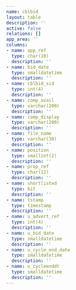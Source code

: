 ```yaml
---
name: cblbid
layout: table
description: ''
active: false
relations: []
app_area: ''
columns:
- name: app_ref
  type: char(10)
  description: ''
- name: bid_date
  type: smalldatetime
  description: ''
- name: cblbid_sid
  type: int(4)
  description: ''
- name: comp_avail
  type: varchar(200)
  description: ''
- name: comp_display
  type: varchar(200)
  description: ''
- name: file_name
  type: varchar(30)
  description: ''
- name: position
  type: smallint(2)
  description: ''
- name: prop_ref
  type: char(12)
  description: ''
- name: shortlisted
  type: bit
  description: ''
- name: tstamp
  type: timestamp
  description: ''
- name: u_advert_ref
  type: int(4)
  description: ''
- name: u_bid_date
  type: smalldatetime
  description: ''
- name: u_cycle_end_date
  type: smalldatetime
  description: ''
- name: u_cycleenddt
  type: smalldatetime
  description: ''
---
```


